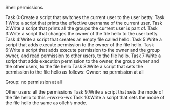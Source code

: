 Shell permissions

Task 0:Create a script that switches the current user to the user betty.
Task 1:Write a script that prints the effective username of the current user.
Task 2:Write a script that prints all the groups the current user is part of.
Task 3:Write a script that changes the owner of the file hello to the user betty.
Task 4:Write a script that creates an empty file called hello.
Task 5:Write a script that adds execute permission to the owner of the file hello.
Task 6:Write a script that adds execute permission to the owner and the group owner, and read permission to other users, to the file hello.
Task 7:Write a script that adds execution permission to the owner, the group owner and the other users, to the file hello
Task 8:Write a script that sets the permission to the file hello as follows:
Owner: no permission at all

Group: no permission at all

Other users: all the permissions
Task 9:Write a script that sets the mode of the file hello to this :-rwxr-x-wx
Task 10:Write a script that sets the mode of the file hello the same as olleh’s mode. 
